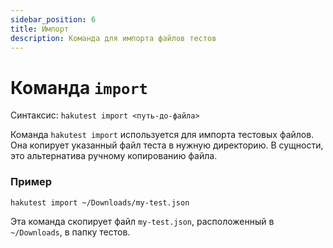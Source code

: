 ```yaml
---
sidebar_position: 6
title: Импорт
description: Команда для импорта файлов тестов
---
```


# Команда `import`

Синтаксис: `hakutest import <путь-до-файла>`

Команда `hakutest import` используется для импорта тестовых файлов. Она копирует указанный файл теста в нужную директорию. В сущности, это альтернатива ручному копированию файла.

### Пример

```shell
hakutest import ~/Downloads/my-test.json
```

Эта команда скопирует файл `my-test.json`, расположенный в `~/Downloads`, в папку тестов.
